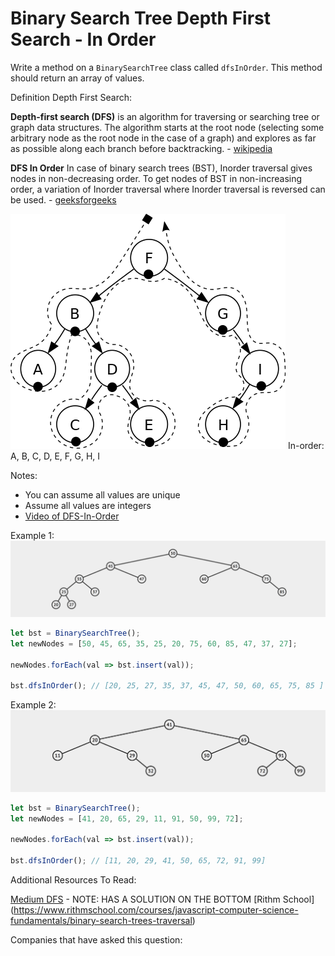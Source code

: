 # Binary Search Tree Depth First Search - In Order

Write a method on a `BinarySearchTree` class called `dfsInOrder`. This method should return an array of values.

Definition Depth First Search:

**Depth-first search (DFS)** is an algorithm for traversing or searching tree or graph data structures. The algorithm starts at the root node (selecting some arbitrary node as the root node in the case of a graph) and explores as far as possible along each branch before backtracking. - [wikipedia](https://en.wikipedia.org/wiki/Depth-first_search)

**DFS In Order** In case of binary search trees (BST), Inorder traversal gives nodes in non-decreasing order. To get nodes of BST in non-increasing order, a variation of Inorder traversal where Inorder traversal is reversed can be used. - [geeksforgeeks](https://www.geeksforgeeks.org/tree-traversals-inorder-preorder-and-postorder/)<br/>

![Binary Search Tree - DFS In Order](../_images/bst-in-order.svg.png)
In-order: A, B, C, D, E, F, G, H, I

Notes:

- You can assume all values are unique
- Assume all values are integers
- [Video of DFS-In-Order](https://www.coursera.org/lecture/data-structures-optimizing-performance/core-post-order-in-order-and-level-order-traversals-breadth-first-search-zGs17)

Example 1: 
![Binary Search Tree](../_images/bst-traversal-one.png)

```js
let bst = BinarySearchTree();
let newNodes = [50, 45, 65, 35, 25, 20, 75, 60, 85, 47, 37, 27];

newNodes.forEach(val => bst.insert(val));

bst.dfsInOrder(); // [20, 25, 27, 35, 37, 45, 47, 50, 60, 65, 75, 85 ]
```

Example 2:
![Binary Search Tree](../_images/bst-traversal-two.png)
```js
let bst = BinarySearchTree();
let newNodes = [41, 20, 65, 29, 11, 91, 50, 99, 72];

newNodes.forEach(val => bst.insert(val));

bst.dfsInOrder(); // [11, 20, 29, 41, 50, 65, 72, 91, 99]
```

Additional Resources To Read:

[Medium DFS](https://medium.com/basecs/demystifying-depth-first-search-a7c14cccf056) - NOTE: HAS A SOLUTION ON THE BOTTOM
[Rithm School]<br/>(https://www.rithmschool.com/courses/javascript-computer-science-fundamentals/binary-search-trees-traversal)

Companies that have asked this question:
